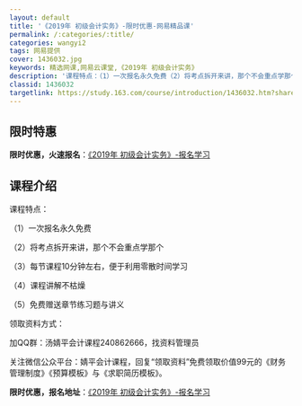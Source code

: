 ```yaml
---
layout: default
title: '《2019年 初级会计实务》-限时优惠-网易精品课'
permalink: /:categories/:title/
categories: wangyi2
tags: 网易提供
cover: 1436032.jpg
keywords: 精选网课,网易云课堂,《2019年 初级会计实务》
description: '课程特点：（1）一次报名永久免费（2）将考点拆开来讲，那个不会重点学那个（3）每节课程10分钟左右，便于利用零散时间学习'
classid: 1436032
targetlink: https://study.163.com/course/introduction/1436032.htm?share=1&shareId=1025206652&utm_campaign=share&utm_medium=iphoneShare&utm_source=&utm_u=1025206652
---
```


## 限时特惠

**限时优惠，火速报名**：[《2019年 初级会计实务》-报名学习](https://study.163.com/course/introduction/1436032.htm?share=1&shareId=1025206652&utm_campaign=share&utm_medium=iphoneShare&utm_source=&utm_u=1025206652)

## 课程介绍

课程特点：

（1）一次报名永久免费

（2）将考点拆开来讲，那个不会重点学那个

（3）每节课程10分钟左右，便于利用零散时间学习

（4）课程讲解不枯燥

（5）免费赠送章节练习题与讲义



领取资料方式：

加QQ群：汤婧平会计课程240862666，找资料管理员

关注微信公众平台：婧平会计课程，回复“领取资料”免费领取价值99元的《财务管理制度》《预算模板》与《求职简历模板》。

**限时优惠，报名地址**：[《2019年 初级会计实务》-报名学习](https://study.163.com/course/introduction/1436032.htm?share=1&shareId=1025206652&utm_campaign=share&utm_medium=iphoneShare&utm_source=&utm_u=1025206652)

